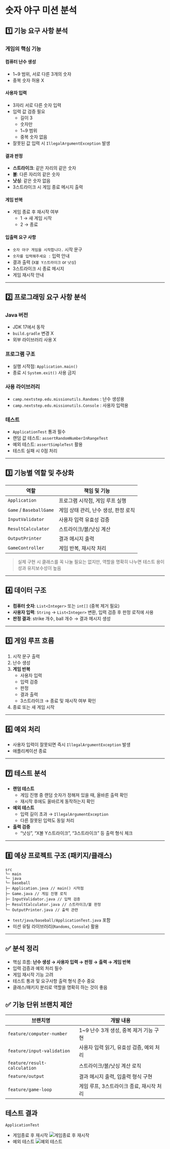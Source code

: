 # 숫자 야구 미션 분석

## 1️⃣ 기능 요구 사항 분석

### 게임의 핵심 기능

#### 컴퓨터 난수 생성
- 1~9 범위, 서로 다른 3개의 숫자
- 중복 숫자 허용 X

#### 사용자 입력
- 3자리 서로 다른 숫자 입력
- 입력 값 검증 필요
    - 길이 3
    - 숫자만
    - 1~9 범위
    - 중복 숫자 없음
- 잘못된 값 입력 시 `IllegalArgumentException` 발생

#### 결과 판정
- **스트라이크**: 같은 자리의 같은 숫자
- **볼**: 다른 자리의 같은 숫자
- **낫싱**: 같은 숫자 없음
- 3스트라이크 시 게임 종료 메시지 출력

#### 게임 반복
- 게임 종료 후 재시작 여부
    - 1 → 새 게임 시작
    - 2 → 종료

#### 입출력 요구 사항
- `숫자 야구 게임을 시작합니다.` 시작 문구
- `숫자를 입력해주세요 :` 입력 안내
- 결과 출력 (`X볼 Y스트라이크` or `낫싱`)
- 3스트라이크 시 종료 메시지
- 게임 재시작 안내

---

## 2️⃣ 프로그래밍 요구 사항 분석

### Java 버전
- JDK 17에서 동작
- `build.gradle` 변경 X
- 외부 라이브러리 사용 X

### 프로그램 구조
- 실행 시작점: `Application.main()`
- 종료 시 `System.exit()` 사용 금지

### 사용 라이브러리
- `camp.nextstep.edu.missionutils.Randoms` : 난수 생성용
- `camp.nextstep.edu.missionutils.Console` : 사용자 입력용

### 테스트
- `ApplicationTest` 통과 필수
- 랜덤 값 테스트: `assertRandomNumberInRangeTest`
- 예외 테스트: `assertSimpleTest` 활용
- 테스트 실패 시 0점 처리

---

## 3️⃣ 기능별 역할 및 추상화

| 역할 | 책임 및 기능 |
|------|-------------------------------|
| `Application` | 프로그램 시작점, 게임 루프 실행 |
| `Game` / `BaseballGame` | 게임 상태 관리, 난수 생성, 판정 로직 |
| `InputValidator` | 사용자 입력 유효성 검증 |
| `ResultCalculator` | 스트라이크/볼/낫싱 계산 |
| `OutputPrinter` | 결과 메시지 출력 |
| `GameController` | 게임 반복, 재시작 처리 |

> 실제 구현 시 클래스를 꼭 나눌 필요는 없지만, 역할을 명확히 나누면 테스트 용이성과 유지보수성이 높음

---

## 4️⃣ 데이터 구조

- **컴퓨터 숫자**: `List<Integer>` 또는 `int[]` (중복 제거 필요)
- **사용자 입력**: `String` → `List<Integer>` 변환, 입력 검증 후 판정 로직에 사용
- **판정 결과**: strike 개수, ball 개수 → 결과 메시지 생성

---

## 5️⃣ 게임 루프 흐름

1. 시작 문구 출력
2. 난수 생성
3. **게임 반복**
    - 사용자 입력
    - 입력 검증
    - 판정
    - 결과 출력
    - 3스트라이크 → 종료 및 재시작 여부 확인
4. 종료 또는 새 게임 시작

---

## 6️⃣ 예외 처리

- 사용자 입력이 잘못되면 즉시 `IllegalArgumentException` 발생
- 애플리케이션 종료

---

## 7️⃣ 테스트 분석

- **랜덤 테스트**
    - 게임 진행 중 랜덤 숫자가 정해져 있을 때, 올바른 출력 확인
    - 재시작 후에도 올바르게 동작하는지 확인
- **예외 테스트**
    - 입력 길이 초과 → `IllegalArgumentException`
    - 다른 잘못된 입력도 동일 처리
- **출력 검증**
    - “낫싱”, “X볼 Y스트라이크”, “3스트라이크” 등 출력 형식 체크

---

## 8️⃣ 예상 프로젝트 구조 (패키지/클래스)
```
src
└─ main
└─ java
└─ baseball
├─ Application.java // main() 시작점
├─ Game.java // 게임 진행 로직
├─ InputValidator.java // 입력 검증
├─ ResultCalculator.java // 스트라이크/볼 판정
└─ OutputPrinter.java // 출력 관련

```

- `test/java/baseball/ApplicationTest.java` 포함
- 미션 유틸 라이브러리(`Randoms`, `Console`) 활용

---

## ✅ 분석 정리

- 핵심 흐름: **난수 생성 → 사용자 입력 → 판정 → 출력 → 게임 반복**
- 입력 검증과 예외 처리 필수
- 게임 재시작 기능 고려
- 테스트 통과 및 요구사항 출력 형식 준수 중요
- 클래스/패키지 분리로 역할을 명확히 하는 것이 좋음

## ✅ 기능 단위 브랜치 제안
| 브랜치명                         | 개발 내용                     |
| ---------------------------- | ------------------------- |
| `feature/computer-number`    | 1~9 난수 3개 생성, 중복 제거 기능 구현 |
| `feature/input-validation`   | 사용자 입력 읽기, 유효성 검증, 예외 처리  |
| `feature/result-calculation` | 스트라이크/볼/낫싱 계산 로직          |
| `feature/output`             | 결과 메시지 출력, 입출력 형식 구현      |
| `feature/game-loop`          | 게임 루프, 3스트라이크 종료, 재시작 처리  |

## 테스트 결과
`ApplicationTest`
- 게임종료 후 재시작
![게임종료 후 재시작](/src/main/resources/static/img/test1.png)
- 예외 테스트
![예외 테스트](/src/main/resources/static/img/test2.png)